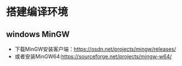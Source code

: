 # 搭建编译环境

## windows MinGW

- 下载MinGW安装客户端：https://osdn.net/projects/mingw/releases/
- 或者安装MinGW64:https://sourceforge.net/projects/mingw-w64/